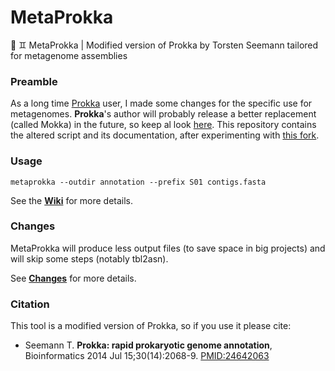 # MetaProkka
🧫 ♊ MetaProkka | Modified version of Prokka by Torsten Seemann tailored for metagenome assemblies

### Preamble

As a long time [Prokka](https://github.com/tseemann/prokka) user, I made some changes for the specific use for metagenomes. **Prokka**'s author will probably release a better replacement (called Mokka) in the future, so keep al look [here](https://github.com/tseemann/mokka).
This repository contains the altered script and its documentation, after experimenting with [this fork](https://github.com/telatin/prokka).

### Usage
```
metaprokka --outdir annotation --prefix S01 contigs.fasta
```

See the **[Wiki](https://github.com/telatin/metaprokka/wiki)** for more details.

### Changes

MetaProkka will produce less output files (to save space in big projects) and will skip some steps (notably tbl2asn).

See **[Changes](https://github.com/telatin/metaprokka/wiki/Changes)** for more details.

### Citation

This tool is a modified version of Prokka, so if you use it please cite:

* Seemann T. **Prokka: rapid prokaryotic genome annotation**, Bioinformatics 2014 Jul 15;30(14):2068-9. [PMID:24642063](http://www.ncbi.nlm.nih.gov/pubmed/24642063)
